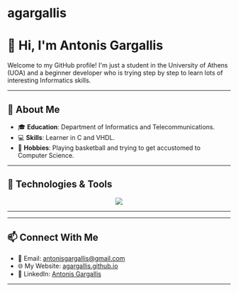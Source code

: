 # agargallis
# 👋 Hi, I'm Antonis Gargallis

Welcome to my GitHub profile! I'm just a student in the University of Athens (UOA) and a beginner developer who is trying step by step to learn lots of interesting Informatics skills.

---

## 🌟 About Me
- 🎓 **Education**: Department of Informatics and Telecommunications.
- 💻 **Skills**: Learner in C and VHDL.
- 🎯 **Hobbies**: Playing basketball and trying to get accustomed to Computer Science.

---

## 🔧 Technologies & Tools
<p align="center">
  <a href="https://skillicons.dev">
    <img src="https://skillicons.dev/icons?i=c,vscode" />
  </a>
</p>

---

---

## 📫 Connect With Me
- 📧 Email: [antonisgargallis@gmail.com](mailto:antonisgargallis@gmail..com)
- 🌐 My Website: [agargallis.github.io](https://agargallis.github.io)
- 💼 LinkedIn: [Antonis Gargallis](https://gr.linkedin.com/in/antonis-gargallis-0713ba326)

---
